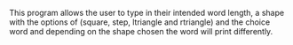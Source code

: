 This program allows the user to type in their intended word length, a shape with the options of (square, step, ltriangle and rtriangle) and the choice word and depending on the shape chosen the word will print differently.
